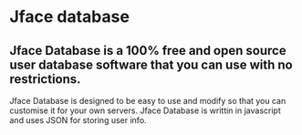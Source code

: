 # Jface database
## Jface Database is a 100% free and open source user database software that you can use with no restrictions.
Jface Database is designed to be easy to use and modify so that you can customise it for your own servers. Jface Database is writtin in javascript and uses JSON for storing user info.

